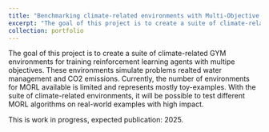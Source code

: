 ```yaml
---
title: "Benchmarking climate-related environments with Multi-Objective Reinforcement Learning Algorithms"
excerpt: "The goal of this project is to create a suite of climate-related GYM environments for training reinforcement learning agents with multipe objectives. These environments simulate problems realted water management and CO2 emissions. Currently, the number of environments for MORL available is limited and represents mostly toy-examples. With the suite of climate-related environments, it will be possible to test different MORL algorithms on real-world examples with high impact."
collection: portfolio
---
```



The goal of this project is to create a suite of climate-related GYM environments for training reinforcement learning agents with multipe objectives. These environments simulate problems realted water management and CO2 emissions. Currently, the number of environments for MORL available is limited and represents mostly toy-examples. With the suite of climate-related environments, it will be possible to test different MORL algorithms on real-world examples with high impact.

This is work in progress, expected publication: 2025.